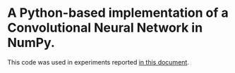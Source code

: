 # A Python-based implementation of a Convolutional Neural Network in NumPy. 

This code was used in experiments reported [in this document](Guerdan_NeuralNetworks_Project1_Report.pdf).
